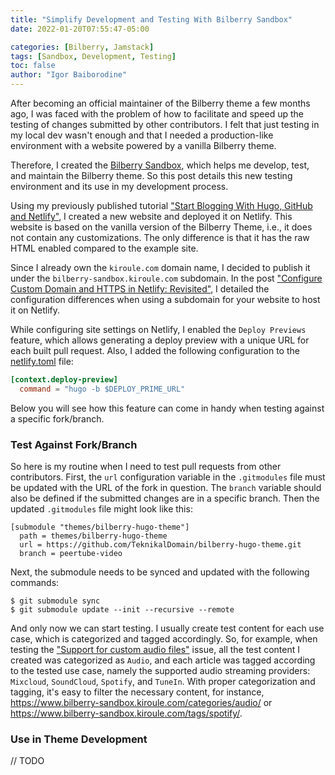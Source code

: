 ```yaml
---
title: "Simplify Development and Testing With Bilberry Sandbox"
date: 2022-01-20T07:55:47-05:00

categories: [Bilberry, Jamstack]
tags: [Sandbox, Development, Testing]
toc: false
author: "Igor Baiborodine"
---
```


After becoming an official maintainer of the Bilberry theme a few months ago, I was faced with the problem of how to facilitate and speed up the testing of changes submitted by other contributors. 
I felt that just testing in my local dev wasn't enough and that I needed a production-like environment with a website powered by a vanilla Bilberry theme.

Therefore, I created the [Bilberry Sandbox](https://www.bilberry-sandbox.kiroule.com/), which helps me develop, test, and maintain the Bilberry theme. 
So this post details this new testing environment and its use in my development process.

<!--more-->

Using my previously published tutorial ["Start Blogging With Hugo, GitHub and Netlify"](/article/start-blogging-with-github-hugo-and-netlify/), I created a new website and deployed it on Netlify. 
This website is based on the vanilla version of the Bilberry Theme, i.e., it does not contain any customizations. 
The only difference is that it has the raw HTML enabled compared to the example site.

Since I already own the `kiroule.com` domain name, I decided to publish it under the `bilberry-sandbox.kiroule.com` subdomain. 
In the post ["Configure Custom Domain and HTTPS in Netlify: Revisited"](/article/configure-custom-domain-and-https-in-netlify-revisited/), I detailed the configuration differences when using a subdomain for your website to host it on Netlify. 

While configuring site settings on Netlify, I enabled the `Deploy Previews` feature, which allows generating a deploy preview with a unique URL for each built pull request. 
Also, I added the following configuration to the [netlify.toml](https://github.com/igor-baiborodine/bilberry-hugo-theme-sandbox/blob/master/netlify.toml) file:
```toml
[context.deploy-preview]
  command = "hugo -b $DEPLOY_PRIME_URL"
```
Below you will see how this feature can come in handy when testing against a specific fork/branch.

### Test Against Fork/Branch

So here is my routine when I need to test pull requests from other contributors. 
First, the `url` configuration variable in the `.gitmodules` file must be updated with the URL of the fork in question. 
The `branch` variable should also be defined if the submitted changes are in a specific branch. 
Then the updated `.gitmodules` file might look like this:
```shell
[submodule "themes/bilberry-hugo-theme"]
  path = themes/bilberry-hugo-theme
  url = https://github.com/TeknikalDomain/bilberry-hugo-theme.git
  branch = peertube-video
```

Next, the submodule needs to be synced and updated with the following commands:
```shell
$ git submodule sync
$ git submodule update --init --recursive --remote
```

And only now we can start testing. 
I usually create test content for each use case, which is categorized and tagged accordingly. 
So, for example, when testing the ["Support for custom audio files"](https://github.com/Lednerb/bilberry-hugo-theme/issues/270) issue, all the test content I created was categorized as `Audio`, and each article was tagged according to the tested use case, namely the supported audio streaming providers: `Mixcloud`, `SoundCloud`, `Spotify`, and `TuneIn`.
With proper categorization and tagging, it's easy to filter the necessary content, for instance, https://www.bilberry-sandbox.kiroule.com/categories/audio/ or https://www.bilberry-sandbox.kiroule.com/tags/spotify/.

### Use in Theme Development
// TODO